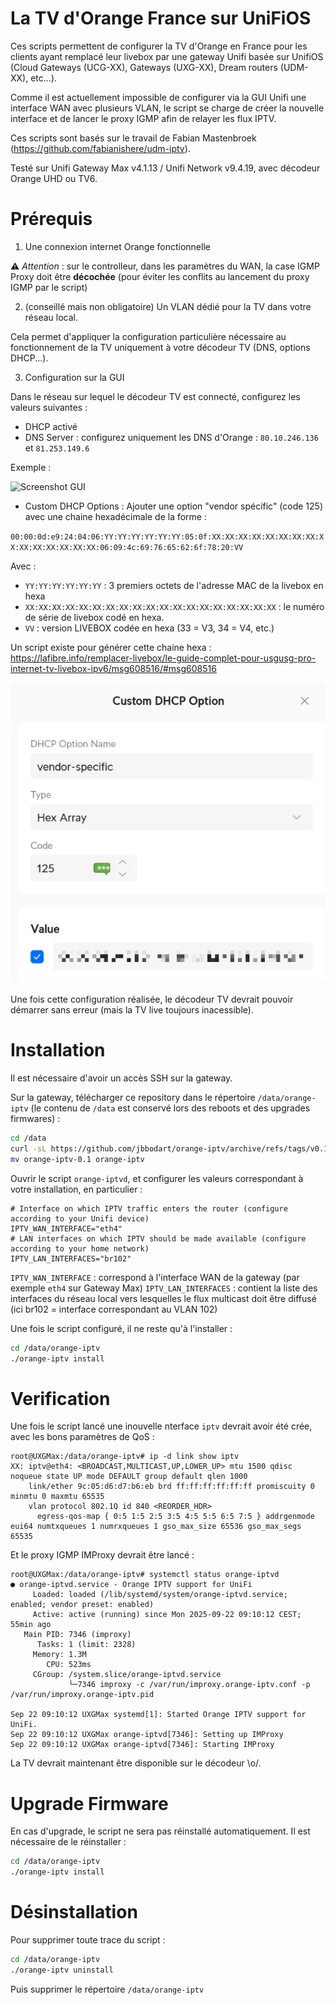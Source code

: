 # La TV d'Orange France sur UniFiOS

Ces scripts permettent de configurer la TV d'Orange en France pour les clients ayant remplacé leur livebox par une gateway Unifi basée sur UnifiOS (Cloud Gateways (UCG-XX), Gateways (UXG-XX), Dream routers (UDM-XX), etc...).

Comme il est actuellement impossible de configurer via la GUI Unifi une interface WAN avec plusieurs VLAN, le script se charge de créer la nouvelle interface et de lancer le proxy IGMP afin de relayer les flux IPTV.

Ces scripts sont basés sur le travail de Fabian Mastenbroek (https://github.com/fabianishere/udm-iptv).

Testé sur Unifi Gateway Max v4.1.13 / Unifi Network v9.4.19, avec décodeur Orange UHD ou TV6.

# Prérequis

1. Une connexion internet Orange fonctionnelle

⚠️ *Attention* : sur le controlleur, dans les paramètres du WAN, la case IGMP Proxy doit être **décochée** (pour éviter les conflits au lancement du proxy IGMP par le script)

2. (conseillé mais non obligatoire) Un VLAN dédié pour la TV dans votre réseau local.

Cela permet d'appliquer la configuration particulière nécessaire au fonctionnement de la TV uniquement à votre décodeur TV (DNS, options DHCP...).

3. Configuration sur la GUI

Dans le réseau sur lequel le décodeur TV est connecté, configurez les valeurs suivantes :

* DHCP activé
* DNS Server : configurez uniquement les DNS d'Orange : `80.10.246.136` et `81.253.149.6`

Exemple :

![Screenshot GUI](https://raw.githubusercontent.com/jbbodart/orange-iptv/refs/heads/main/img/Configuration%20r%C3%A9seau.png)

* Custom DHCP Options : Ajouter une option "vendor spécific" (code 125) avec une chaine hexadécimale de la forme :

`00:00:0d:e9:24:04:06:YY:YY:YY:YY:YY:YY:05:0f:XX:XX:XX:XX:XX:XX:XX:XX:XX:XX:XX:XX:XX:XX:XX:06:09:4c:69:76:65:62:6f:78:20:VV`

Avec :
* `YY:YY:YY:YY:YY:YY` : 3 premiers octets de l'adresse MAC de la livebox en hexa
* `XX:XX:XX:XX:XX:XX:XX:XX:XX:XX:XX:XX:XX:XX:XX:XX:XX:XX:XX` : le numéro de série de livebox codé en hexa.
* `VV` : version LIVEBOX codée en hexa (33 = V3, 34 = V4, etc.)

Un script existe pour générer cette chaine hexa : https://lafibre.info/remplacer-livebox/le-guide-complet-pour-usgusg-pro-internet-tv-livebox-ipv6/msg608516/#msg608516

![Screenshot GUI](https://raw.githubusercontent.com/jbbodart/orange-iptv/refs/heads/main/img/Configuration%20Option%20DHCP%202.jpg)

Une fois cette configuration réalisée, le décodeur TV devrait pouvoir démarrer sans erreur (mais la TV live toujours inacessible).

# Installation

Il est nécessaire d'avoir un accès SSH sur la gateway.

Sur la gateway, télécharger ce repository dans le répertoire `/data/orange-iptv` (le contenu de `/data` est conservé lors des reboots et des upgrades firmwares) :

```bash
cd /data
curl -sL https://github.com/jbbodart/orange-iptv/archive/refs/tags/v0.1.tar.gz | tar -xvz
mv orange-iptv-0.1 orange-iptv
```

Ouvrir le script `orange-iptvd`, et configurer les valeurs correspondant à votre installation, en particulier :

```
# Interface on which IPTV traffic enters the router (configure according to your Unifi device)
IPTV_WAN_INTERFACE="eth4"
# LAN interfaces on which IPTV should be made available (configure according to your home network)
IPTV_LAN_INTERFACES="br102"
```

`IPTV_WAN_INTERFACE` : correspond à l'interface WAN de la gateway (par exemple `eth4` sur Gateway Max)
`IPTV_LAN_INTERFACES` : contient la liste des interfaces du réseau local vers lesquelles le flux multicast doit être diffusé (ici br102 = interface correspondant au VLAN 102)

Une fois le script configuré, il ne reste qu'à l'installer :

```bash
cd /data/orange-iptv
./orange-iptv install
```

# Verification

Une fois le script lancé une inouvelle nterface `iptv` devrait avoir été crée, avec les bons paramètres de QoS :
```
root@UXGMax:/data/orange-iptv# ip -d link show iptv
XX: iptv@eth4: <BROADCAST,MULTICAST,UP,LOWER_UP> mtu 1500 qdisc noqueue state UP mode DEFAULT group default qlen 1000
    link/ether 9c:05:d6:d7:b6:eb brd ff:ff:ff:ff:ff:ff promiscuity 0 minmtu 0 maxmtu 65535 
    vlan protocol 802.1Q id 840 <REORDER_HDR> 
      egress-qos-map { 0:5 1:5 2:5 3:5 4:5 5:5 6:5 7:5 } addrgenmode eui64 numtxqueues 1 numrxqueues 1 gso_max_size 65536 gso_max_segs 65535 
```

Et le proxy IGMP IMProxy devrait être lancé :
```
root@UXGMax:/data/orange-iptv# systemctl status orange-iptvd
● orange-iptvd.service - Orange IPTV support for UniFi
     Loaded: loaded (/lib/systemd/system/orange-iptvd.service; enabled; vendor preset: enabled)
     Active: active (running) since Mon 2025-09-22 09:10:12 CEST; 55min ago
   Main PID: 7346 (improxy)
      Tasks: 1 (limit: 2328)
     Memory: 1.3M
        CPU: 523ms
     CGroup: /system.slice/orange-iptvd.service
             └─7346 improxy -c /var/run/improxy.orange-iptv.conf -p /var/run/improxy.orange-iptv.pid

Sep 22 09:10:12 UXGMax systemd[1]: Started Orange IPTV support for UniFi.
Sep 22 09:10:12 UXGMax orange-iptvd[7346]: Setting up IMProxy
Sep 22 09:10:12 UXGMax orange-iptvd[7346]: Starting IMProxy
```

La TV devrait maintenant être disponible sur le décodeur \o/.

# Upgrade Firmware

En cas d'upgrade, le script ne sera pas réinstallé automatiquement.
Il est nécessaire de le réinstaller :
```bash
cd /data/orange-iptv
./orange-iptv install
```

# Désinstallation

Pour supprimer toute trace du script :
```bash
cd /data/orange-iptv
./orange-iptv uninstall
```

Puis supprimer le répertoire `/data/orange-iptv`